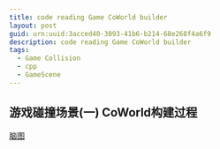 ```yaml
---
title: code reading Game CoWorld builder
layout: post
guid: urn:uuid:3acced40-3093-41b6-b214-68e268f4a6f9
description: code reading Game CoWorld builder
tags:
  - Game Collision
  - cpp
  - GameScene
---
```



## 游戏碰撞场景(一) CoWorld构建过程
<a href="static/img/coworld.png">脑图</a>
